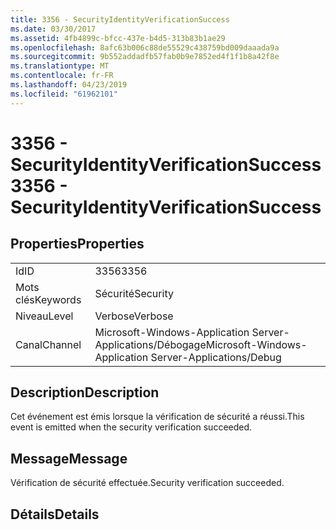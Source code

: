 ```yaml
---
title: 3356 - SecurityIdentityVerificationSuccess
ms.date: 03/30/2017
ms.assetid: 4fb4899c-bfcc-437e-b4d5-313b83b1ae29
ms.openlocfilehash: 8afc63b006c88de55529c438759bd009daaada9a
ms.sourcegitcommit: 9b552addadfb57fab0b9e7852ed4f1f1b8a42f8e
ms.translationtype: MT
ms.contentlocale: fr-FR
ms.lasthandoff: 04/23/2019
ms.locfileid: "61962101"
---
```

# <a name="3356---securityidentityverificationsuccess"></a><span data-ttu-id="9cda0-102">3356 - SecurityIdentityVerificationSuccess</span><span class="sxs-lookup"><span data-stu-id="9cda0-102">3356 - SecurityIdentityVerificationSuccess</span></span>
## <a name="properties"></a><span data-ttu-id="9cda0-103">Properties</span><span class="sxs-lookup"><span data-stu-id="9cda0-103">Properties</span></span>  
  
|||  
|-|-|  
|<span data-ttu-id="9cda0-104">Id</span><span class="sxs-lookup"><span data-stu-id="9cda0-104">ID</span></span>|<span data-ttu-id="9cda0-105">3356</span><span class="sxs-lookup"><span data-stu-id="9cda0-105">3356</span></span>|  
|<span data-ttu-id="9cda0-106">Mots clés</span><span class="sxs-lookup"><span data-stu-id="9cda0-106">Keywords</span></span>|<span data-ttu-id="9cda0-107">Sécurité</span><span class="sxs-lookup"><span data-stu-id="9cda0-107">Security</span></span>|  
|<span data-ttu-id="9cda0-108">Niveau</span><span class="sxs-lookup"><span data-stu-id="9cda0-108">Level</span></span>|<span data-ttu-id="9cda0-109">Verbose</span><span class="sxs-lookup"><span data-stu-id="9cda0-109">Verbose</span></span>|  
|<span data-ttu-id="9cda0-110">Canal</span><span class="sxs-lookup"><span data-stu-id="9cda0-110">Channel</span></span>|<span data-ttu-id="9cda0-111">Microsoft-Windows-Application Server-Applications/Débogage</span><span class="sxs-lookup"><span data-stu-id="9cda0-111">Microsoft-Windows-Application Server-Applications/Debug</span></span>|  
  
## <a name="description"></a><span data-ttu-id="9cda0-112">Description</span><span class="sxs-lookup"><span data-stu-id="9cda0-112">Description</span></span>  
 <span data-ttu-id="9cda0-113">Cet événement est émis lorsque la vérification de sécurité a réussi.</span><span class="sxs-lookup"><span data-stu-id="9cda0-113">This event is emitted when the security verification succeeded.</span></span>  
  
## <a name="message"></a><span data-ttu-id="9cda0-114">Message</span><span class="sxs-lookup"><span data-stu-id="9cda0-114">Message</span></span>  
 <span data-ttu-id="9cda0-115">Vérification de sécurité effectuée.</span><span class="sxs-lookup"><span data-stu-id="9cda0-115">Security verification succeeded.</span></span>  
  
## <a name="details"></a><span data-ttu-id="9cda0-116">Détails</span><span class="sxs-lookup"><span data-stu-id="9cda0-116">Details</span></span>
